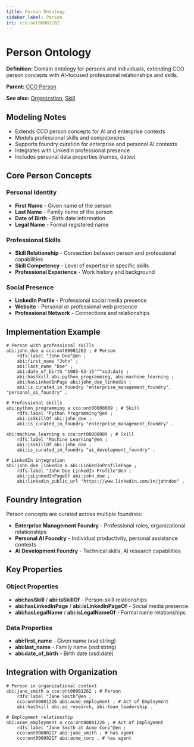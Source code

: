 ```yaml
---
title: Person Ontology
sidebar_label: Person
iri: cco:ont00001262
---
```


# Person Ontology

**Definition:** Domain ontology for persons and individuals, extending CCO person concepts with AI-focused professional relationships and skills.

**Parent:** [CCO Person](/cco/agent)

**See also:** [Organization](/abi/organization), [Skill](/abi/skill)

## Modeling Notes

- Extends CCO person concepts for AI and enterprise contexts
- Models professional skills and competencies
- Supports foundry curation for enterprise and personal AI contexts
- Integrates with LinkedIn professional presence
- Includes personal data properties (names, dates)

## Core Person Concepts

### Personal Identity
- **First Name** - Given name of the person
- **Last Name** - Family name of the person  
- **Date of Birth** - Birth date information
- **Legal Name** - Formal registered name

### Professional Skills
- **Skill Relationship** - Connection between person and professional capabilities
- **Skill Competency** - Level of expertise in specific skills
- **Professional Experience** - Work history and background

### Social Presence
- **LinkedIn Profile** - Professional social media presence
- **Website** - Personal or professional web presence
- **Professional Network** - Connections and relationships

## Implementation Example

```turtle
# Person with professional skills
abi:john_doe a cco:ont00001262 ; # Person
    rdfs:label "John Doe"@en ;
    abi:first_name "John" ;
    abi:last_name "Doe" ;
    abi:date_of_birth "1985-03-15"^^xsd:date ;
    abi:hasSkill abi:python_programming, abi:machine_learning ;
    abi:hasLinkedInPage abi:john_doe_linkedin ;
    abi:is_curated_in_foundry "enterprise_management_foundry", "personal_ai_foundry" .

# Professional skills
abi:python_programming a cco:ont00000089 ; # Skill
    rdfs:label "Python Programming"@en ;
    abi:isSkillOf abi:john_doe ;
    abi:is_curated_in_foundry "enterprise_management_foundry" .

abi:machine_learning a cco:ont00000089 ; # Skill
    rdfs:label "Machine Learning"@en ;
    abi:isSkillOf abi:john_doe ;
    abi:is_curated_in_foundry "ai_development_foundry" .

# LinkedIn integration
abi:john_doe_linkedin a abi:LinkedInProfilePage ;
    rdfs:label "John Doe LinkedIn Profile"@en ;
    abi:isLinkedInPageOf abi:john_doe ;
    abi:linkedin_public_url "https://www.linkedin.com/in/johndoe" .
```

## Foundry Integration

Person concepts are curated across multiple foundries:

- **Enterprise Management Foundry** - Professional roles, organizational relationships
- **Personal AI Foundry** - Individual productivity, personal assistance contexts
- **AI Development Foundry** - Technical skills, AI research capabilities

## Key Properties

### Object Properties
- **abi:hasSkill** / **abi:isSkillOf** - Person-skill relationships
- **abi:hasLinkedInPage** / **abi:isLinkedInPageOf** - Social media presence
- **abi:hasLegalName** / **abi:isLegalNameOf** - Formal name relationships

### Data Properties
- **abi:first_name** - Given name (xsd:string)
- **abi:last_name** - Family name (xsd:string)  
- **abi:date_of_birth** - Birth date (xsd:date)

## Integration with Organization

```turtle
# Person in organizational context
abi:jane_smith a cco:ont00001262 ; # Person
    rdfs:label "Jane Smith"@en ;
    cco:ont00001226 abi:acme_employment ; # Act of Employment
    abi:hasSkill abi:ai_research, abi:team_leadership .

# Employment relationship
abi:acme_employment a cco:ont00001226 ; # Act of Employment
    rdfs:label "Jane Smith at Acme Corp"@en ;
    cco:ont00000217 abi:jane_smith ; # has agent
    cco:ont00000217 abi:acme_corp . # has agent
```
